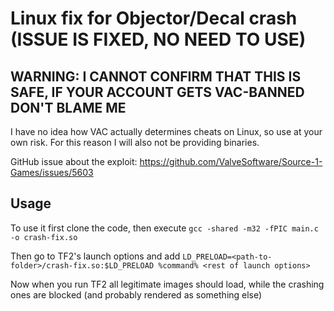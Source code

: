# Linux fix for Objector/Decal crash (ISSUE IS FIXED, NO NEED TO USE)
## WARNING: I CANNOT CONFIRM THAT THIS IS SAFE, IF YOUR ACCOUNT GETS VAC-BANNED DON'T BLAME ME

I have no idea how VAC actually determines cheats on Linux, so use at your own risk. For this reason I will also not be providing binaries.

GitHub issue about the exploit: https://github.com/ValveSoftware/Source-1-Games/issues/5603

Usage
---
To use it first clone the code, then execute `gcc -shared -m32 -fPIC main.c -o crash-fix.so`

Then go to TF2's launch options and add `LD_PRELOAD=<path-to-folder>/crash-fix.so:$LD_PRELOAD %command% <rest of launch options>`

Now when you run TF2 all legitimate images should load, while the crashing ones are blocked (and probably rendered as something else)
